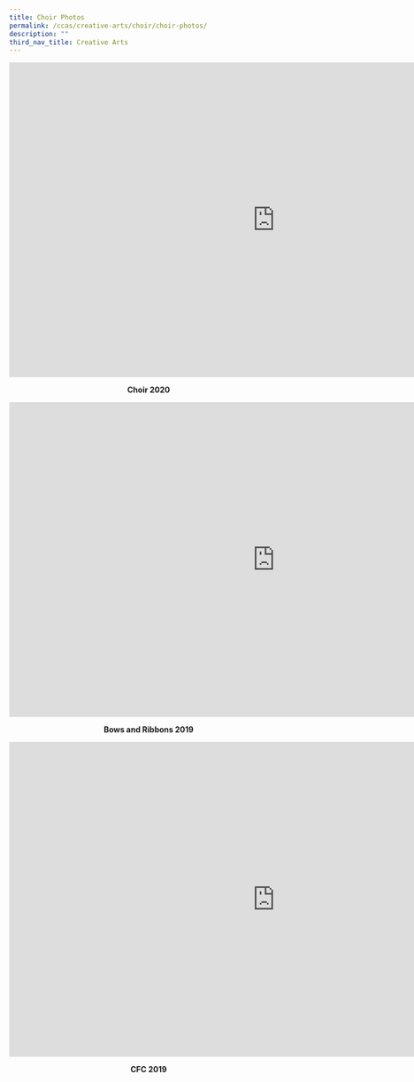 ```yaml
---
title: Choir Photos
permalink: /ccas/creative-arts/choir/choir-photos/
description: ""
third_nav_title: Creative Arts
---
```

<iframe src="https://docs.google.com/presentation/d/e/2PACX-1vQyDDybJ1NNtLdQai01hiuegG9fjyCm-0XI2DxD4Sp7F-6fKFVn-l2RVeByQXhKb9DzQrEH63kSmcU_/embed?start=false&loop=false&delayms=10000" frameborder="0" width="960" height="569" allowfullscreen="true"></iframe>
<p style="text-align: center;"><strong>Choir 2020</strong></p>
<iframe src="https://docs.google.com/presentation/d/e/2PACX-1vTv4XfMxTkXCARtE4AC2meqDtQM-7ggXfE-anVD9ne8npmVrH3dQ7P5xrDNnAKiOFQ8uk_LgFuaMlgu/embed?start=false&loop=false&delayms=10000" frameborder="0" width="960" height="569" allowfullscreen="true"></iframe>
<p style="text-align: center;"><strong>Bows and Ribbons 2019</strong></p>
<iframe src="https://docs.google.com/presentation/d/e/2PACX-1vRfHo_fLTtLjkav9NYMES_ciryi4dbS6XoUw9IffJRRVFGoL7wZFQVvS6rqmzrvBeHV8_L5dSFFwKBd/embed?start=false&loop=false&delayms=10000" frameborder="0" width="960" height="569" allowfullscreen="true"></iframe>
<p style="text-align: center;"><strong>CFC 2019</strong></p>
